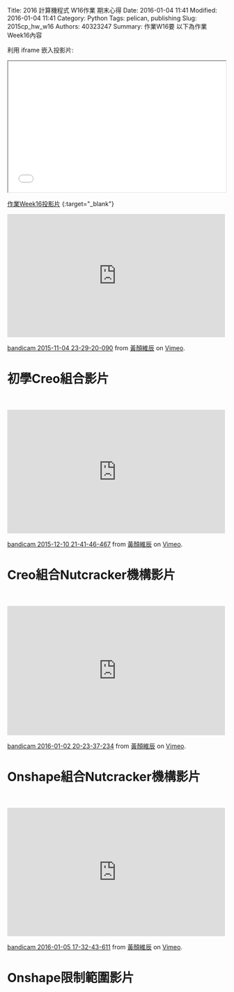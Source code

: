 Title: 2016 計算機程式 W16作業 期末心得
Date: 2016-01-04 11:41
Modified: 2016-01-04 11:41
Category: Python
Tags: pelican, publishing
Slug: 2015cp_hw_w16
Authors: 40323247
Summary: 作業W16要
以下為作業Week16內容

利用 iframe 嵌入投影片:

<iframe src="simplest16.html" width="500" height="300"></iframe>

[作業Week16投影片](simplest16.html)
{:target="_blank"}

  <iframe src="https://player.vimeo.com/video/144636339" width="500" height="282" frameborder="0" webkitallowfullscreen mozallowfullscreen allowfullscreen></iframe> <p><a href="https://vimeo.com/144636339">bandicam 2015-11-04 23-29-20-090</a> from <a href="https://vimeo.com/user45499931">黃顏維辰</a> on <a href="https://vimeo.com">Vimeo</a>.</p>

<h1>初學Creo組合影片</h1>
<br/>
<br/>

  <iframe src="https://player.vimeo.com/video/148491335" width="500" height="283" frameborder="0" webkitallowfullscreen mozallowfullscreen allowfullscreen></iframe> <p><a href="https://vimeo.com/148491335">bandicam 2015-12-10 21-41-46-467</a> from <a href="https://vimeo.com/user45499931">黃顏維辰</a> on <a href="https://vimeo.com">Vimeo</a>.</p>
  
<h1>Creo組合Nutcracker機構影片</h1>
<br/>
<br/>

  <iframe src="https://player.vimeo.com/video/150522783" width="500" height="296" frameborder="0" webkitallowfullscreen mozallowfullscreen allowfullscreen></iframe> <p><a href="https://vimeo.com/150522783">bandicam 2016-01-02 20-23-37-234</a> from <a href="https://vimeo.com/user45499931">黃顏維辰</a> on <a href="https://vimeo.com">Vimeo</a>.</p>

<h1>Onshape組合Nutcracker機構影片</h1>
<br/>
<br/>


  <iframe src="https://player.vimeo.com/video/150766853" width="500" height="294" frameborder="0" webkitallowfullscreen mozallowfullscreen allowfullscreen></iframe> <p><a href="https://vimeo.com/150766853">bandicam 2016-01-05 17-32-43-611</a> from <a href="https://vimeo.com/user45499931">黃顏維辰</a> on <a href="https://vimeo.com">Vimeo</a>.</p>

<h1>Onshape限制範圍影片</h1>
<br/>
<br/>